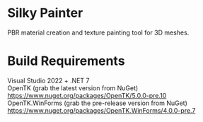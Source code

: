 # Silky Painter
PBR material creation and texture painting tool for 3D meshes.

# Build Requirements
Visual Studio 2022 + .NET 7  
OpenTK (grab the latest version from NuGet) https://www.nuget.org/packages/OpenTK/5.0.0-pre.10  
OpenTK.WinForms (grab the pre-release version from NuGet) https://www.nuget.org/packages/OpenTK.WinForms/4.0.0-pre.7
